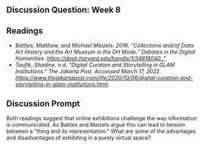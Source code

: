 ## Discussion Question: Week 8

## Readings 

- *Battles, Matthew, and Michael Maizels. 2016. “Collections and/of Data: Art History and the Art Museum in the DH Mode.” Debates in the Digital Humanities. https://dash.harvard.edu/handle/1/34818040..”*
- *Taufik, Shadine. n.d. “Digital Curation and Storytelling in GLAM Institutions.” The Jakarta Post. Accessed March 17, 2022. https://www.thejakartapost.com/life/2020/10/06/digital-curation-and-storytelling-in-glam-institutions.html.*

## Discussion Prompt

Both readings suggest that online exhibitions challenge the way information is communicated. As Battles and Maizels argue this can lead to tension between a "thing and its representation."  What are some of the advantages and disadvantages of exhibiting in a purely virtual space?
